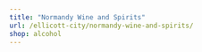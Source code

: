 ```yaml
---
title: "Normandy Wine and Spirits"
url: /ellicott-city/normandy-wine-and-spirits/
shop: alcohol
---
```


